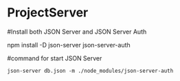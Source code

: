 # ProjectServer



#Install both JSON Server and JSON Server Auth 

   npm install -D json-server json-server-auth


#command for start JSON Server 


    json-server db.json -m ./node_modules/json-server-auth



